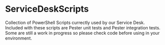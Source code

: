 # ServiceDeskScripts
Collection of PowerShell Scripts currectly used by our Service Desk. Included with these scripts are Pester unit tests and Pester integration tests. Some are still a work in progress so please check code before using in your environment.

